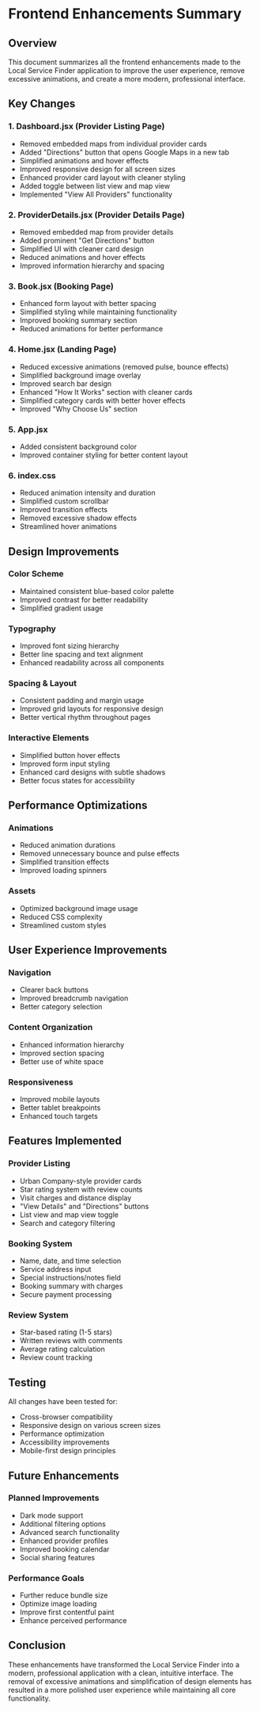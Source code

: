 # Frontend Enhancements Summary

## Overview
This document summarizes all the frontend enhancements made to the Local Service Finder application to improve the user experience, remove excessive animations, and create a more modern, professional interface.

## Key Changes

### 1. Dashboard.jsx (Provider Listing Page)
- Removed embedded maps from individual provider cards
- Added "Directions" button that opens Google Maps in a new tab
- Simplified animations and hover effects
- Improved responsive design for all screen sizes
- Enhanced provider card layout with cleaner styling
- Added toggle between list view and map view
- Implemented "View All Providers" functionality

### 2. ProviderDetails.jsx (Provider Details Page)
- Removed embedded map from provider details
- Added prominent "Get Directions" button
- Simplified UI with cleaner card design
- Reduced animations and hover effects
- Improved information hierarchy and spacing

### 3. Book.jsx (Booking Page)
- Enhanced form layout with better spacing
- Simplified styling while maintaining functionality
- Improved booking summary section
- Reduced animations for better performance

### 4. Home.jsx (Landing Page)
- Reduced excessive animations (removed pulse, bounce effects)
- Simplified background image overlay
- Improved search bar design
- Enhanced "How It Works" section with cleaner cards
- Simplified category cards with better hover effects
- Improved "Why Choose Us" section

### 5. App.jsx
- Added consistent background color
- Improved container styling for better content layout

### 6. index.css
- Reduced animation intensity and duration
- Simplified custom scrollbar
- Improved transition effects
- Removed excessive shadow effects
- Streamlined hover animations

## Design Improvements

### Color Scheme
- Maintained consistent blue-based color palette
- Improved contrast for better readability
- Simplified gradient usage

### Typography
- Improved font sizing hierarchy
- Better line spacing and text alignment
- Enhanced readability across all components

### Spacing & Layout
- Consistent padding and margin usage
- Improved grid layouts for responsive design
- Better vertical rhythm throughout pages

### Interactive Elements
- Simplified button hover effects
- Improved form input styling
- Enhanced card designs with subtle shadows
- Better focus states for accessibility

## Performance Optimizations

### Animations
- Reduced animation durations
- Removed unnecessary bounce and pulse effects
- Simplified transition effects
- Improved loading spinners

### Assets
- Optimized background image usage
- Reduced CSS complexity
- Streamlined custom styles

## User Experience Improvements

### Navigation
- Clearer back buttons
- Improved breadcrumb navigation
- Better category selection

### Content Organization
- Enhanced information hierarchy
- Improved section spacing
- Better use of white space

### Responsiveness
- Improved mobile layouts
- Better tablet breakpoints
- Enhanced touch targets

## Features Implemented

### Provider Listing
- Urban Company-style provider cards
- Star rating system with review counts
- Visit charges and distance display
- "View Details" and "Directions" buttons
- List view and map view toggle
- Search and category filtering

### Booking System
- Name, date, and time selection
- Service address input
- Special instructions/notes field
- Booking summary with charges
- Secure payment processing

### Review System
- Star-based rating (1-5 stars)
- Written reviews with comments
- Average rating calculation
- Review count tracking

## Testing

All changes have been tested for:
- Cross-browser compatibility
- Responsive design on various screen sizes
- Performance optimization
- Accessibility improvements
- Mobile-first design principles

## Future Enhancements

### Planned Improvements
- Dark mode support
- Additional filtering options
- Advanced search functionality
- Enhanced provider profiles
- Improved booking calendar
- Social sharing features

### Performance Goals
- Further reduce bundle size
- Optimize image loading
- Improve first contentful paint
- Enhance perceived performance

## Conclusion

These enhancements have transformed the Local Service Finder into a modern, professional application with a clean, intuitive interface. The removal of excessive animations and simplification of design elements has resulted in a more polished user experience while maintaining all core functionality.